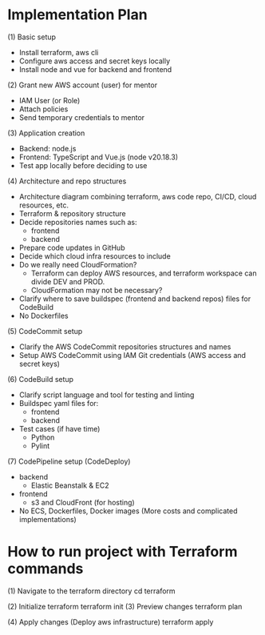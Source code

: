 # Implementation Plan

(1) Basic setup
- Install terraform, aws cli
- Configure aws access and secret keys locally
- Install node and vue for backend and frontend

(2) Grant new AWS account (user) for mentor
- IAM User (or Role)
- Attach policies
- Send temporary credentials to mentor

(3) Application creation
- Backend: node.js
- Frontend: TypeScript and Vue.js (node v20.18.3)
- Test app locally before deciding to use

(4) Architecture and repo structures
- Architecture diagram combining terraform, aws code repo, CI/CD, cloud resources, etc.   
- Terraform & repository structure
- Decide repositories names such as:
    - frontend
    - backend
- Prepare code updates in GitHub
- Decide which cloud infra resources to include
- Do we really need CloudFormation?
    - Terraform can deploy AWS resources, and terraform workspace can divide DEV and PROD.
    - CloudFormation may not be necessary?
- Clarify where to save buildspec (frontend and backend repos) files for CodeBuild
- No Dockerfiles

(5) CodeCommit setup
- Clarify the AWS CodeCommit repositories structures and names 
- Setup AWS CodeCommit using IAM Git credentials (AWS access and secret keys)

(6) CodeBuild setup
- Clarify script language and tool for testing and linting
- Buildspec yaml files for:
    - frontend
    - backend
- Test cases (if have time)
    - Python
    - Pylint

(7) CodePipeline setup (CodeDeploy)
- backend
    - Elastic Beanstalk & EC2
- frontend
    - s3 and CloudFront (for hosting)
- No ECS, Dockerfiles, Docker images (More costs and complicated implementations)


# How to run project with Terraform commands
(1) 
Navigate to the terraform directory
cd terraform

(2) 
Initialize terraform
terraform init
(3) 
Preview changes
terraform plan

(4) 
Apply changes (Deploy aws infrastructure)
terraform apply
